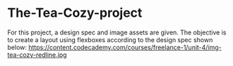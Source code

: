 # The-Tea-Cozy-project
For this project, a design spec and image assets are given. The objective is to create a layout using flexboxes according to the design spec shown below:
https://content.codecademy.com/courses/freelance-1/unit-4/img-tea-cozy-redline.jpg
